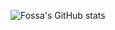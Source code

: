 ![Fossa's GitHub stats](https://github-readme-stats.vercel.app/api?username=fossaa&theme=tokyonight&show_icons=true)

